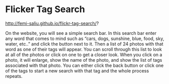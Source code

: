 # Flicker Tag Search
http://femi-saliu.github.io/flickr-tag-search/?

On the website, you will see a simple search bar. In this search bar enter any word that comes to mind such as “cars, dogs, sunshine, blue, food, sky, water, etc..” and click the button next to it. Then a list of 24 photos with that word as one of their tags will appear. You can scroll through this list to look at all of the photos or click on one to get a closer look. When you click on a photo, it will enlarge, show the name of the photo, and show the list of tags associated with that photo. You can either click the back button or click one of the tags to start a new search with that tag and the whole process repeats.